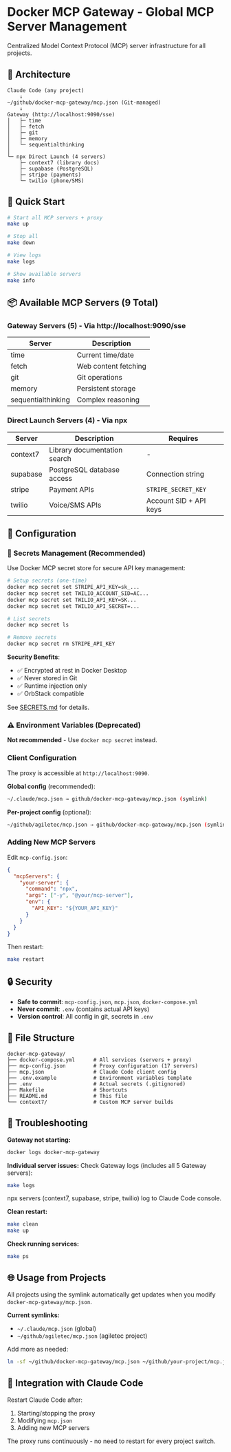 # Docker MCP Gateway - Global MCP Server Management

Centralized Model Context Protocol (MCP) server infrastructure for all projects.

## 🎯 Architecture

```
Claude Code (any project)
    ↓
~/github/docker-mcp-gateway/mcp.json (Git-managed)
    ↓
Gateway (http://localhost:9090/sse)
│   ├─ time
│   ├─ fetch
│   ├─ git
│   ├─ memory
│   └─ sequentialthinking
│
└─ npx Direct Launch (4 servers)
    ├─ context7 (library docs)
    ├─ supabase (PostgreSQL)
    ├─ stripe (payments)
    └─ twilio (phone/SMS)
```

## 🚀 Quick Start

```bash
# Start all MCP servers + proxy
make up

# Stop all
make down

# View logs
make logs

# Show available servers
make info
```

## 📦 Available MCP Servers (9 Total)

### Gateway Servers (5) - Via http://localhost:9090/sse
| Server | Description |
|--------|-------------|
| time | Current time/date |
| fetch | Web content fetching |
| git | Git operations |
| memory | Persistent storage |
| sequentialthinking | Complex reasoning |

### Direct Launch Servers (4) - Via npx
| Server | Description | Requires |
|--------|-------------|----------|
| context7 | Library documentation search | - |
| supabase | PostgreSQL database access | Connection string |
| stripe | Payment APIs | `STRIPE_SECRET_KEY` |
| twilio | Voice/SMS APIs | Account SID + API keys |

## 🔧 Configuration

### 🔐 Secrets Management (Recommended)

Use Docker MCP secret store for secure API key management:

```bash
# Setup secrets (one-time)
docker mcp secret set STRIPE_API_KEY=sk_...
docker mcp secret set TWILIO_ACCOUNT_SID=AC...
docker mcp secret set TWILIO_API_KEY=SK...
docker mcp secret set TWILIO_API_SECRET=...

# List secrets
docker mcp secret ls

# Remove secrets
docker mcp secret rm STRIPE_API_KEY
```

**Security Benefits**:
- ✅ Encrypted at rest in Docker Desktop
- ✅ Never stored in Git
- ✅ Runtime injection only
- ✅ OrbStack compatible

See [SECRETS.md](./SECRETS.md) for details.

### ⚠️ Environment Variables (Deprecated)

**Not recommended** - Use `docker mcp secret` instead.

### Client Configuration

The proxy is accessible at `http://localhost:9090`.

**Global config** (recommended):
```bash
~/.claude/mcp.json → github/docker-mcp-gateway/mcp.json (symlink)
```

**Per-project config** (optional):
```bash
~/github/agiletec/mcp.json → github/docker-mcp-gateway/mcp.json (symlink)
```

### Adding New MCP Servers

Edit `mcp-config.json`:

```json
{
  "mcpServers": {
    "your-server": {
      "command": "npx",
      "args": ["-y", "@your/mcp-server"],
      "env": {
        "API_KEY": "${YOUR_API_KEY}"
      }
    }
  }
}
```

Then restart:
```bash
make restart
```

## 🔒 Security

- **Safe to commit**: `mcp-config.json`, `mcp.json`, `docker-compose.yml`
- **Never commit**: `.env` (contains actual API keys)
- **Version control**: All config in git, secrets in `.env`

## 📁 File Structure

```
docker-mcp-gateway/
├── docker-compose.yml      # All services (servers + proxy)
├── mcp-config.json         # Proxy configuration (17 servers)
├── mcp.json                # Claude Code client config
├── .env.example            # Environment variables template
├── .env                    # Actual secrets (.gitignored)
├── Makefile                # Shortcuts
├── README.md               # This file
└── context7/               # Custom MCP server builds
```

## 🐛 Troubleshooting

**Gateway not starting:**
```bash
docker logs docker-mcp-gateway
```

**Individual server issues:**
Check Gateway logs (includes all 5 Gateway servers):
```bash
make logs
```

npx servers (context7, supabase, stripe, twilio) log to Claude Code console.

**Clean restart:**
```bash
make clean
make up
```

**Check running services:**
```bash
make ps
```

## 🌐 Usage from Projects

All projects using the symlink automatically get updates when you modify `docker-mcp-gateway/mcp.json`.

**Current symlinks:**
- `~/.claude/mcp.json` (global)
- `~/github/agiletec/mcp.json` (agiletec project)

Add more as needed:
```bash
ln -sf ~/github/docker-mcp-gateway/mcp.json ~/github/your-project/mcp.json
```

## 🔗 Integration with Claude Code

Restart Claude Code after:
1. Starting/stopping the proxy
2. Modifying `mcp.json`
3. Adding new MCP servers

The proxy runs continuously - no need to restart for every project switch.
